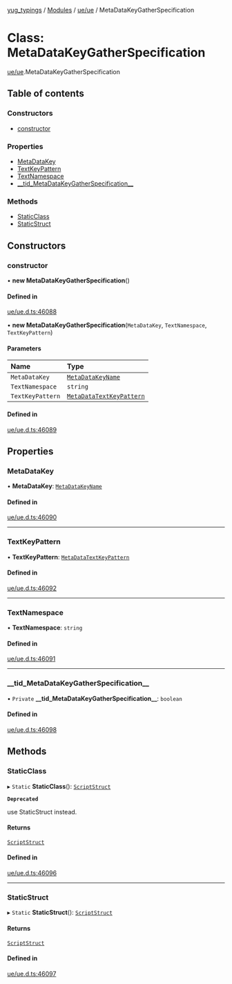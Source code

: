 [yug_typings](../README.md) / [Modules](../modules.md) / [ue/ue](../modules/ue_ue.md) / MetaDataKeyGatherSpecification

# Class: MetaDataKeyGatherSpecification

[ue/ue](../modules/ue_ue.md).MetaDataKeyGatherSpecification

## Table of contents

### Constructors

- [constructor](ue_ue.MetaDataKeyGatherSpecification.md#constructor)

### Properties

- [MetaDataKey](ue_ue.MetaDataKeyGatherSpecification.md#metadatakey)
- [TextKeyPattern](ue_ue.MetaDataKeyGatherSpecification.md#textkeypattern)
- [TextNamespace](ue_ue.MetaDataKeyGatherSpecification.md#textnamespace)
- [\_\_tid\_MetaDataKeyGatherSpecification\_\_](ue_ue.MetaDataKeyGatherSpecification.md#__tid_metadatakeygatherspecification__)

### Methods

- [StaticClass](ue_ue.MetaDataKeyGatherSpecification.md#staticclass)
- [StaticStruct](ue_ue.MetaDataKeyGatherSpecification.md#staticstruct)

## Constructors

### constructor

• **new MetaDataKeyGatherSpecification**()

#### Defined in

[ue/ue.d.ts:46088](https://github.com/YugMetaverse/yug_typings/blob/25cad34/ue/ue.d.ts#L46088)

• **new MetaDataKeyGatherSpecification**(`MetaDataKey`, `TextNamespace`, `TextKeyPattern`)

#### Parameters

| Name | Type |
| :------ | :------ |
| `MetaDataKey` | [`MetaDataKeyName`](ue_ue.MetaDataKeyName.md) |
| `TextNamespace` | `string` |
| `TextKeyPattern` | [`MetaDataTextKeyPattern`](ue_ue.MetaDataTextKeyPattern.md) |

#### Defined in

[ue/ue.d.ts:46089](https://github.com/YugMetaverse/yug_typings/blob/25cad34/ue/ue.d.ts#L46089)

## Properties

### MetaDataKey

• **MetaDataKey**: [`MetaDataKeyName`](ue_ue.MetaDataKeyName.md)

#### Defined in

[ue/ue.d.ts:46090](https://github.com/YugMetaverse/yug_typings/blob/25cad34/ue/ue.d.ts#L46090)

___

### TextKeyPattern

• **TextKeyPattern**: [`MetaDataTextKeyPattern`](ue_ue.MetaDataTextKeyPattern.md)

#### Defined in

[ue/ue.d.ts:46092](https://github.com/YugMetaverse/yug_typings/blob/25cad34/ue/ue.d.ts#L46092)

___

### TextNamespace

• **TextNamespace**: `string`

#### Defined in

[ue/ue.d.ts:46091](https://github.com/YugMetaverse/yug_typings/blob/25cad34/ue/ue.d.ts#L46091)

___

### \_\_tid\_MetaDataKeyGatherSpecification\_\_

• `Private` **\_\_tid\_MetaDataKeyGatherSpecification\_\_**: `boolean`

#### Defined in

[ue/ue.d.ts:46098](https://github.com/YugMetaverse/yug_typings/blob/25cad34/ue/ue.d.ts#L46098)

## Methods

### StaticClass

▸ `Static` **StaticClass**(): [`ScriptStruct`](ue_ue.ScriptStruct.md)

**`Deprecated`**

use StaticStruct instead.

#### Returns

[`ScriptStruct`](ue_ue.ScriptStruct.md)

#### Defined in

[ue/ue.d.ts:46096](https://github.com/YugMetaverse/yug_typings/blob/25cad34/ue/ue.d.ts#L46096)

___

### StaticStruct

▸ `Static` **StaticStruct**(): [`ScriptStruct`](ue_ue.ScriptStruct.md)

#### Returns

[`ScriptStruct`](ue_ue.ScriptStruct.md)

#### Defined in

[ue/ue.d.ts:46097](https://github.com/YugMetaverse/yug_typings/blob/25cad34/ue/ue.d.ts#L46097)
